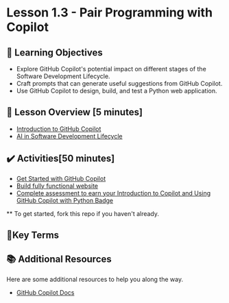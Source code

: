 # Lesson 1.3 - Pair Programming with Copilot

## 🎯 Learning Objectives
- Explore GitHub Copilot's potential impact on different stages of the Software Development Lifecycle.
- Craft prompts that can generate useful suggestions from GitHub Copilot.
- Use GitHub Copilot to design, build, and test a Python web application.

## :pushpin: Lesson Overview [5 minutes]
- [Introduction to GitHub Copilot](../lesson3/intro-github-copilot.md)
- [AI in Software Development Lifecycle](../lesson3/ai-in-sdlc.md)

## ✔️ Activities[50 minutes]

- [Get Started with GitHub Copilot](https://github.com/skills/getting-started-with-github-copilot)
- [Build fully functional website](helphub.ai/README.md)
- [Complete assessment to earn your Introduction to Copilot and Using GitHub Copilot with Python Badge](https://learn.microsoft.com/en-us/training/modules/introduction-to-github-copilot/?ns-enrollment-type=Collection&ns-enrollment-id=kkw8b2twr638w6)


** To get started, fork this repo if you haven't already.

## 📑Key Terms

## :books: Additional Resources
Here are some additional resources to help you along the way.
- [GitHub Copilot Docs](https://docs.github.com/en/copilot)
